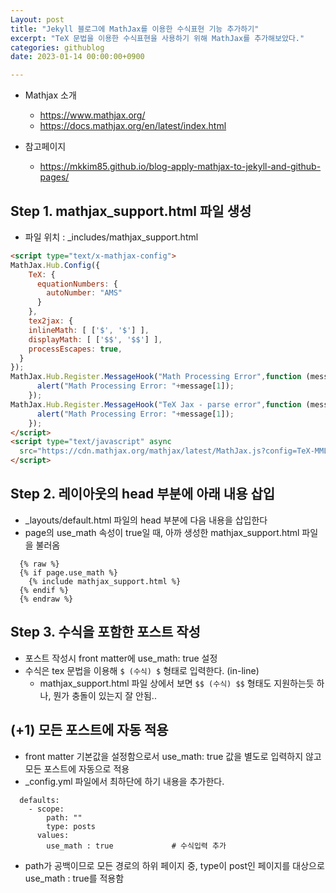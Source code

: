 ```yaml
---
Layout: post 
title: "Jekyll 블로그에 MathJax를 이용한 수식표현 기능 추가하기" 
excerpt: "TeX 문법을 이용한 수식표현을 사용하기 위해 MathJax를 추가해보았다." 
categories: githublog
date: 2023-01-14 00:00:00+0900

---
```


* Mathjax 소개  
  * https://www.mathjax.org/  
  * https://docs.mathjax.org/en/latest/index.html
  
* 참고페이지
  * https://mkkim85.github.io/blog-apply-mathjax-to-jekyll-and-github-pages/


## Step 1. mathjax_support.html 파일 생성

* 파일 위치 : _includes/mathjax_support.html

~~~html
<script type="text/x-mathjax-config">
MathJax.Hub.Config({
    TeX: {
      equationNumbers: {
        autoNumber: "AMS"
      }
    },
    tex2jax: {
    inlineMath: [ ['$', '$'] ],
    displayMath: [ ['$$', '$$'] ],
    processEscapes: true,
  }
});
MathJax.Hub.Register.MessageHook("Math Processing Error",function (message) {
	  alert("Math Processing Error: "+message[1]);
	});
MathJax.Hub.Register.MessageHook("TeX Jax - parse error",function (message) {
	  alert("Math Processing Error: "+message[1]);
	});
</script>
<script type="text/javascript" async
  src="https://cdn.mathjax.org/mathjax/latest/MathJax.js?config=TeX-MML-AM_CHTML">
</script>
~~~


## Step 2. 레이아웃의 head 부분에 아래 내용 삽입
* _layouts/default.html 파일의 head 부분에 다음 내용을 삽입한다  
* page의 use_math 속성이 true일 때, 아까 생성한 mathjax_support.html 파일을 불러옴

~~~liquid
  {% raw %}
  {% if page.use_math %}
    {% include mathjax_support.html %}
  {% endif %}
  {% endraw %}
~~~

## Step 3. 수식을 포함한 포스트 작성
* 포스트 작성시 front matter에 use_math: true 설정
* 수식은 tex 문법을 이용해 `$ (수식) $` 형태로 입력한다. (in-line)
  * mathjax_support.html 파일 상에서 보면 `$$ (수식) $$` 형태도 지원하는듯 하나, 뭔가 충돌이 있는지 잘 안됨.. 

## (+1) 모든 포스트에 자동 적용
* front matter 기본값을 설정함으로서 use_math: true 값을 별도로 입력하지 않고 모든 포스트에 자동으로 적용
* _config.yml 파일에서 최하단에 하기 내용을 추가한다.

~~~liquid
  defaults:
    - scope:                        
        path: ""
        type: posts
      values:
        use_math : true             # 수식입력 추가
~~~

* path가 공백이므로 모든 경로의 하위 페이지 중, type이 post인 페이지를 대상으로 use_math : true를 적용함
